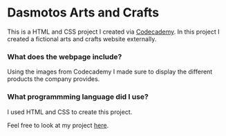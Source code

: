 # Dasmotos Arts and Crafts 
This is a HTML and CSS project I created via [Codecademy](https://www.codecademy.com/learn/paths/full-stack-engineer-career-path). In this project I created a fictional arts and crafts website externally. 

### What does the webpage include?
Using the images from Codecademy I made sure to display the different products the company provides. 

### What programmming language did I use?
I used HTML and CSS to create this project.

Feel free to look at my project [here]().
